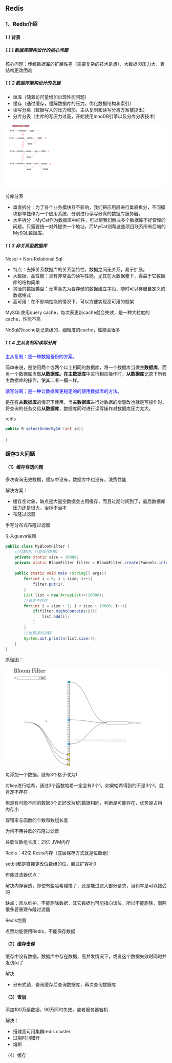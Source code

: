 ## Redis



### 1、Redis介绍

#### 1.1 背景

##### 1.1.1 数据库架构设计的核心问题

核心问题：传统数据库的扩展性差（需要复杂的技术是想），大数据IO压力大，表结构更改困难



##### 1.1.2 数据库架构设计的发展

+ 单库（随着访问量增加出现性能问题）
+ 缓存（通过缓存，缓解数据库的压力，优化数据结构和索引）
+ 读写分离（数据写入的压力增加，主从复制和读写分离方案被提出）
+ 分库分表（主库的写压力过高，开始使用InnoDB引擎以及分库分表技术）



![](typoraImg/数据库架构发展.png)



分库分表

+ 垂直拆分：为了各个业务模块互不影响，我们把应用层进行垂直拆分，不同模块都单独作为一个应用系统，分别进行读写分离的数据库服务器。
+ 水平拆分：MyCat作为数据库中间件，可以帮我们解决多个数据库不好管理的问题。只需要统一对外提供一个地址，而MyCat则帮这些项目联系所有后端的MySQL数据库。



##### 1.1.3 非关系型数据库

Nosql = Non-Relational Sql

+ 特点：去掉关系数据库的关系型特性，数据之间无关系，易于扩展。
+ 大数据、高性能：具有非常高的读写性能，尤其在大数据量下，得益于它数据库的结构简单
+ 灵活的数据类型：无需事先为要存储的数据建立字段，随时可以存储自定义的数据格式
+ 高可用：在不影响性能的情况下，可以方便实现高可用的框架

MySQL使用query cache，每次表更新cache就会失效，是一种大粒度的cache，性能不高

NoSql的cache是记录级的，细粒度的cache，性能高很多



##### 1.1.4 主从复制和读写分离

<font color="blue">主从复制：是一种数据备份的方案。</font>

简单来说，是使用两个或两个以上相同的数据库，将一个数据库当做**主数据库**，而另一个数据库当做**从数据库。**在**主数据库**中进行相应操作时，**从数据库**记录下所有主数据库的操作，使其二者一模一样。



<font color="blue">读写分离：是一种让数据库更稳定的的使用数据库的方法。</font>

是在有**从数据库**的情况下使用，当**主数据库**进行对数据的增删改也就是写操作时，将查询的任务交给**从数据库**，数据库同时进行读写操作对数据库压力太大。





redis

```java
public R selectOrderById (int id){
    
}
```



### 缓存3大问题

#### （1）缓存穿透问题

多次查询无效数据，缓存中没有，数据库中也没有，浪费性能



解决方案：

+ 缓存空对象，缺点是大量空数据会占用缓存，而且过期时间到了，最后数据库压力还是很大，治标不治本
+ 布隆过滤器



手写分布式布隆过滤器

引入guava依赖

```java
public class MyBloomFilter {
    //位数组，只能保存0和1
    private static size = 10000;
    private static BloomFilter filter = BloomFilter.create(Funnels.integerFunnel,size,0.001);
    
    public static void main (String[] args){
        for(int i = 0; i < size; i++){
            filter.put(i);
        }
        List list = new ArrayList<>(10000);
        //肯定不存在
        for(int i = size + 1; i < size + 10000; i++){
            if(filter.mightContains(i)){
                list.add(i);
            }
        }
        //出现误判次数
        System.out.println(list.size());
    }
}
```

原理图：

![1583325136489](typoraImg/1583325136489.png)

每添加一个数据，就有3个格子改为1

对key进行哈希，通过3个函数哈希一定会有3个1，如果哈希得到的不是3个1，就肯定不存在

但是有可能不同的数据3个正好改为1的数据相同，判断是可能存在，优势是占用内存小

容错率与函数的个数和数组长度



为何不用谷歌的布隆过滤器

谷歌位数组长度：21亿 JVM内存

Redis：42亿 Resis内存（底层保存方式就是位数组）



setbit都是直接更改位数组的位，超过扩容补0

布隆过滤器优点：

解决内存穿透，即使有些哈希碰撞了，还是能过滤大部分请求，误判率是可以接受的

缺点：难以维护，不能删除数据，其它数据也可能指向该位，所以不能删除，删除很多要重建布隆过滤器



Redis位图

点赞功能使用Redis，不能保存数据



#### （2）缓存击穿

缓存中没有数据，数据库中存在数据，高并发情况下，或者这个数据失效时同时并发访问了



解决

+ 分布式锁，查询缓存后查询数据库，再次查询数据库



#### （3）雪崩

添加100万条数据，90万同时失效，或者服务器宕机

解决：

+ 搭建高可用集群redis cluster
+ 过期时间错开
+ 熔断



（4）缓存

